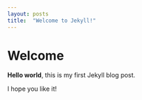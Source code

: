 ```yaml
---
layout: posts
title:  "Welcome to Jekyll!"
---
```


# Welcome

**Hello world**, this is my first Jekyll blog post.

I hope you like it!

